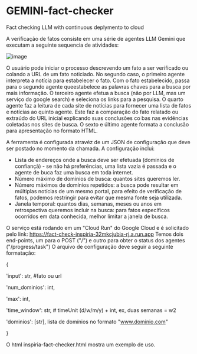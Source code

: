 # GEMINI-fact-checker
Fact checking LLM with continuous deplymento to cloud

A verificação de fatos consiste em uma série de agentes LLM Gemini que executam a seguinte sequencia de atividades:

![image](https://github.com/nikinuk/GEMINI-fact-checker/assets/141849141/9a27ab80-f151-4a29-9f28-e4d38ee11f16)

O usuário pode iniciar o processo descrevendo um fato a ser verificado ou colando a URL de um fato noticiado. No segundo caso, o primeiro agente interpreta a notícia para estabelecer o fato. Com o fato estabelecido, passa para o segundo agente queestabelece as palavras chaves para a busca por mais informação.
O terceiro agente efetua a busca (não por LLM, mas um serviço do google search) e seleciona os links para a pesquisa. O quarto agente faz a leitura de cada site de notícias para fornecer uma lista de fatos e notícias ao quinto agente. Este faz a comparação do fato relatado ou extraúdo do URL inicial explicando suas conclusões co bas nas evidências coletadas nos sites de busca. O sexto e último agente formata a conclusão para apresentação no formato HTML.

A ferramenta é configurada atravéz de um JSON de configuração que deve ser postado no momento da chamada. A configuração inclui:
- Lista de endereços onde a busca deve ser efetuada (domínios de confiançã) - se não há preferências, uma lista vazia é passada e o agente de buca faz uma busca em toda internet.
- Número máximo de domínios de busca: quantos sites queremos ler.
- Número máximos de domínios repetidos: a busca pode resultar em múltiplas notícias de um mesmo portal, para efeito de verificação de fatos, podemos restringir para evitar que mesma fonte seja utilizada.
- Janela temporal: quantos dias, semanas, meses ou anos em retrospectiva queremos incluir na busca: para fatos específicos ocorridos em data conhecida, melhor limitar a janela de busca.

O serviço está rodando em um "Cloud Run" do Google Cloud e é solicitado pelo link: https://fact-check-inspiria-32mkcjubia-rj.a.run.app
Temos dois end-points, um para o POST ("/") e outro para obter o status dos agentes ("/progress/task")
O arquivo de configuração deve seguir a seguinte formatação:

{ 

'input': str, #fato ou url

'num_dominios': int, 

'max': int,

'time_window': str, # timeUnit (d/w/m/y) + int, ex, duas semanas = w2

'dominios': [str], lista de domínios no formato "www.dominio.com"

}

O html inspiria-fact-checker.html mostra um exemplo de uso.

